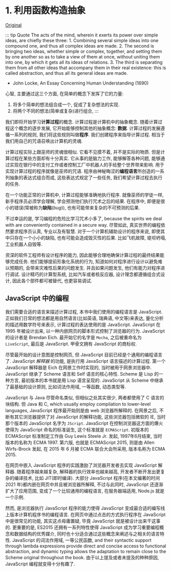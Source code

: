 # 1. 利用函数构造抽象

[Original](https://sourceacademy.org/sicpjs/1)

::: tip Quote
The acts of the mind, wherein it exerts its power over simple ideas, are chiefly these three: 1. Combining several simple ideas into one compound one, and thus all complex ideas are made. 2. The second is bringing two ideas, whether simple or complex, together, and setting them by one another so as to take a view of them at once, without uniting them into one, by which it gets all its ideas of relations. 3. The third is separating them from all other ideas that accompany them in their real existence: this is called abstraction, and thus all its general ideas are made.

- John Locke, An Essay Concerning Human Understanding (1690)

心智, 主要通过这三个方面, 在简单的概念下发挥了它的力量:
1. 将多个简单的想法组合成一个, 促成了复杂想法的实现.
2. 将两个不同的想法(简单或复杂)进行组合, 
:::

我们即将开始学习**计算过程**的概念. 计算过程是计算机中的抽象概念. 随着计算过程这个概念的逐步发展, 它开始能够控制其他的抽象概念: **数据**. 计算过程的发展遵循一系列的规则, 我们将这些规则叫做**程序**. 我们创建程序来指导计算过程. 相当于我们用自己的咒语召唤出计算机的灵魂. 

计算过程实际上跟巫师的灵魂很相似. 它看不见摸不着, 并不是实际的物质. 但是计算过程在某些方面却有十分真实. 它从事的是脑力工作, 能够解答各种问题, 能够通过实现在银行中的支付工作或者控制工厂中机器人的手给整个世界带来影响. 用于实现计算过程的程序就像是巫师的咒语. 程序由神秘晦涩的**编程语言**所创造的一系列抽象的表达式组合而成, 这些表达式规定了一些任务, 我们希望计算过程去执行的任务.

在一个功能正常的计算机中, 计算过程能够准确地执行程序. 就像巫师的学徒一样, 新手程序员必须学会理解, 学会预测他们执行咒术之后的结果. 在程序中, 即便是很小的错误(常被称为**缺陷**(_bug_)), 也有可能带来复杂的不可预测的后果.

不过幸运的是, 学习编程的危险比学习咒术小多了, because the spirits we deal with are conveniently contained in a secure way. 尽管如此, 真实世界的编程依然要求程序员认真, 专业以及有智慧. 对于一个计算机辅助设计的程序来说, 即使其中只存在一个小小的缺陷, 也有可能会造成毁灭性的后果. 比如飞机故障, 堤坝坍塌, 工业机器人自毁等.

资深的软件工程师有设计程序的能力, 因此能够合理地确保计算过程的最终结果能够完成任务. 他们能够提前形象化系统的行为, 知道如何对程序进行设计以避免难以预期的, 会带来灾难性后果的问题发生. 并且如果问题发生, 他们有能力对程序进行调试. 设计精巧的计算型系统, 比如汽车或者核反应器, 设计理念都遵循组合式设计, 因此各个部件都可被替代, 也更容易调试.

## JavaScript 中的编程

我们需要合适的语言来描述计算过程, 本书中我们使用的编程语言是 JavaScript. 正如我们日常的想法都是用自然语言(比如英语, 瑞典语, 中文等)来表达, 量化分析的描述用数学符号来表示, 计算过程的表达使用的是 JavaScript. JavaScript 在 1995 年被设计出来, 以一种内嵌网页的脚本形式控制了浏览器的行为. JavaScript 的设计者是 Brendan Eich. 最开始它的名字是 `Mocha`, 之后被重命名为 `LiveScript`, 最后是 JavaScript. 甲骨文拥有 JavaScript 的商标权.

尽管最开始的设计意图是控制网页, 但 JavaScript 目前已经是个通用的编程语言了. JavaScript _解释器_ 的功能, 是执行用 JavaScript 语言描述的计算过程. 第一个 JavaScript 解释器是 Eich 在网景工作时实现的, 当时被用于网景浏览器中. JavaScript 继承了 Scheme 语言和 Self 语言的核心特性. Scheme 是 Lisp 的一种方言, 最初版本的本书就是用 Lisp 语言呈现的. JavaScript 从 Scheme 中继承了最基础的设计原则, 比如词法作用域, 一等函数, 动态类型等. 

JavaScript 与 Java 尽管命名类似, 但相似之处其实很少, 两者都使用了 C 语言的块结构. 但 Java 和 C, which usually employ compilation to lower-level languages, JavaScript 程序最开始则是由 web 浏览器所解释的. 在网景之后, 不断有其它浏览器提供了对 JavaScript 的解释功能, 这些浏览器包括微软的 IE, 当时那个版本的 JavaScript 名字为 `JScript`. JavaScript 在控制浏览器这方面的爆火使得为 JavaScript 命名的标准诞生, 这个标准就是 `ECMAScript`. 初版本的 ECMAScript 标准制定工作由 Guy Lewis Steele Jr. 发起, 1997年6月结束, 当时版本的名称为 ECMA 1997. 第六版, 也就是 ECMAScript 2015, 则是由 Allen Wirfs-Brock 发起, 在 2015 年 6 月被 ECMA 联合大会所采用, 版本名称为 ECMA 2015.

在网页中嵌入 JavaScript 程序的实践激励了浏览器开发者去实现 JavaScript 解释器. 随着程序越来越复杂, 解释器的执行效率也越来越高, 开发者不断开发出更复杂的编译技术, 比如 JIT(即时编译). 大部分 JavaScript 程序(在本文编著的时间 2021 年)都内嵌在网页中并且被浏览器所解释, 不过与此同时, JavaScript 还逐渐扩大了应用范围, 变成了一个比较通用的编程语言, 在服务器端适用, Node.js 就是一个示例.

然而, 是浏览器执行 JavaScript 程序的能力使得 JavaScript 变成最合适的编写线上版本计算机程序书的编程语言. 在网页中通过点击的方式执行程序在 JavaScript 中是很常见的功能, 其实这点毋庸置疑, 毕竟 JavaScript 就是被设计出来干这事的. 更重要的是, ES2015 还拥有一系列特性使得 JavaScript 成为学习重要编程概念和数据结构的优秀媒介, 同时也十分适合通过这些概念来阐述与之相关的语言特性. JavaScript 的词法作用域, 一等公民函数, and their syntactic support through lambda expressions provide direct and concise access to functional abstraction, and dynamic typing allows the adaptation to remain close to the Scheme original throughout the book. 由于以上提及或者未提及的种种原因, JavaScript 编程就变得十分有趣了.